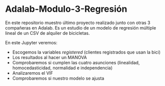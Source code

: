 # Adalab-Modulo-3-Regresión

En este repositorio muestro último proyecto realizado junto con otras 3 compañeras en Adalab. Es un estudio de un modelo de regresión múltiple lineal de un CSV de alquiler de bicicletas. 

En este Jupyter veremos:
- Escogemos la variables *registered* (clientes registrados que usan la bici)
- Los resultados al hacer un MANOVA
- Comprobaremos si cumplen las cuatro asunciones (linealidad, homocedasticidad, normalidad e independencia)
- Analizaremos el VIF 
- Comprobaremos si nuestro modelo se ajusta 
